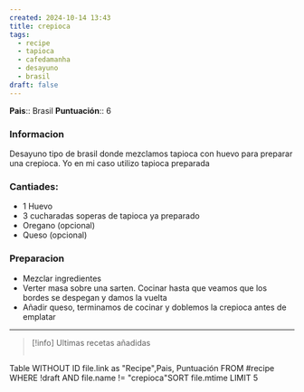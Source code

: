 ```yaml
---
created: 2024-10-14 13:43
title: crepioca
tags:
  - recipe
  - tapioca
  - cafedamanha
  - desayuno
  - brasil
draft: false
---
```

**Pais**:: Brasil
**Puntuación**:: 6
### Informacion 
Desayuno tipo de brasil donde mezclamos tapioca con huevo para preparar una crepioca. Yo en mi caso utilizo tapioca preparada

### Cantiades:
- 1 Huevo
- 3 cucharadas soperas de tapioca ya preparado
- Oregano (opcional)
- Queso (opcional)
### Preparacion
- Mezclar ingredientes
- Verter masa sobre una sarten. Cocinar hasta que veamos que los bordes se despegan y damos la vuelta
- Añadir queso, terminamos de cocinar y doblemos la crepioca antes de emplatar
---
 > [!info] Ultimas recetas añadidas
>```dataview
Table WITHOUT ID  file.link as "Recipe",Pais, Puntuación FROM #recipe WHERE !draft AND file.name != "crepioca"SORT file.mtime LIMIT 5 
>```



















